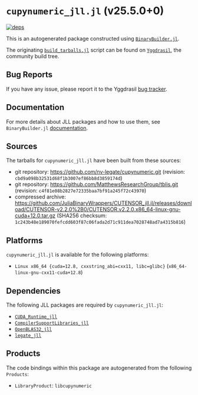 # `cupynumeric_jll.jl` (v25.5.0+0)

[![deps](https://juliahub.com/docs/cupynumeric_jll/deps.svg)](https://juliahub.com/ui/Packages/General/cupynumeric_jll/)

This is an autogenerated package constructed using [`BinaryBuilder.jl`](https://github.com/JuliaPackaging/BinaryBuilder.jl).

The originating [`build_tarballs.jl`](https://github.com/JuliaPackaging/Yggdrasil/blob/a87fa7d2d2470dc421b13165f168bf6caa6bd8f8/C/cupynumeric/build_tarballs.jl) script can be found on [`Yggdrasil`](https://github.com/JuliaPackaging/Yggdrasil/), the community build tree.

## Bug Reports

If you have any issue, please report it to the Yggdrasil [bug tracker](https://github.com/JuliaPackaging/Yggdrasil/issues).

## Documentation

For more details about JLL packages and how to use them, see `BinaryBuilder.jl` [documentation](https://docs.binarybuilder.org/stable/jll/).

## Sources

The tarballs for `cupynumeric_jll.jl` have been built from these sources:

* git repository: https://github.com/nv-legate/cupynumeric.git (revision: `cbd9a098b32531d68f1b3007ef86bb8d3859174d`)
* git repository: https://github.com/MatthewsResearchGroup/tblis.git (revision: `c4f81e08b2827e72335baa7bf91a245f72c43970`)
* compressed archive: https://github.com/JuliaBinaryWrappers/CUTENSOR_jll.jl/releases/download/CUTENSOR-v2.2.0%2B0/CUTENSOR.v2.2.0.x86_64-linux-gnu-cuda+12.0.tar.gz (SHA256 checksum: `1c243b48e189070fefcdd603f87c06fada2d71c911dea7028748ad7a4315b816`)

## Platforms

`cupynumeric_jll.jl` is available for the following platforms:

* `Linux x86_64 {cuda=12.8, cxxstring_abi=cxx11, libc=glibc}` (`x86_64-linux-gnu-cxx11-cuda+12.8`)

## Dependencies

The following JLL packages are required by `cupynumeric_jll.jl`:

* [`CUDA_Runtime_jll`](https://github.com/JuliaBinaryWrappers/CUDA_Runtime_jll.jl)
* [`CompilerSupportLibraries_jll`](https://github.com/JuliaBinaryWrappers/CompilerSupportLibraries_jll.jl)
* [`OpenBLAS32_jll`](https://github.com/JuliaBinaryWrappers/OpenBLAS32_jll.jl)
* [`legate_jll`](https://github.com/JuliaBinaryWrappers/legate_jll.jl)

## Products

The code bindings within this package are autogenerated from the following `Products`:

* `LibraryProduct`: `libcupynumeric`
